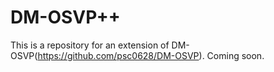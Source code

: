# DM-OSVP++
This is a repository for an extension of DM-OSVP(https://github.com/psc0628/DM-OSVP). Coming soon.
